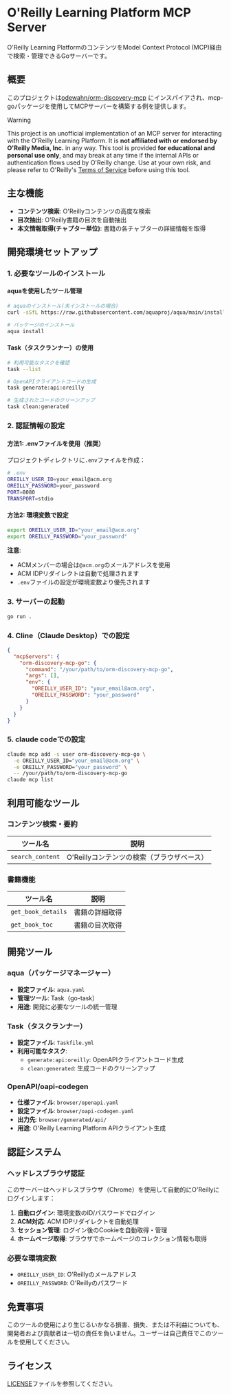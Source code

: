 # O'Reilly Learning Platform MCP Server

O'Reilly Learning PlatformのコンテンツをModel Context Protocol (MCP)経由で検索・管理できるGoサーバーです。

## 概要

このプロジェクトは[odewahn/orm-discovery-mcp](https://github.com/odewahn/orm-discovery-mcp)
にインスパイアされ、mcp-goパッケージを使用してMCPサーバーを構築する例を提供します。

> [!WARNING]
> This project is an unofficial implementation of an MCP server for interacting with the O'Reilly Learning Platform.
> It is **not affiliated with or endorsed by O'Reilly Media, Inc.** in any way.
> This tool is provided **for educational and personal use only**, and may break at any time if the internal APIs or authentication flows used by O'Reilly change.
> Use at your own risk, and please refer to O'Reilly's [Terms of Service](https://www.oreilly.com/terms/) before using this tool.

## 主な機能

- **コンテンツ検索**: O'Reillyコンテンツの高度な検索
- **目次抽出**: O'Reilly書籍の目次を自動抽出
- **本文情報取得(チャプター単位)**: 書籍の各チャプターの詳細情報を取得

## 開発環境セットアップ

### 1. 必要なツールのインストール

#### aquaを使用したツール管理

```bash
# aquaのインストール(未インストールの場合)
curl -sSfL https://raw.githubusercontent.com/aquaproj/aqua/main/install.sh | bash

# パッケージのインストール
aqua install
```

#### Task（タスクランナー）の使用

```bash
# 利用可能なタスクを確認
task --list

# OpenAPIクライアントコードの生成
task generate:api:oreilly

# 生成されたコードのクリーンアップ
task clean:generated
```

### 2. 認証情報の設定

#### 方法1: .envファイルを使用（推奨）

プロジェクトディレクトリに`.env`ファイルを作成：

```bash
# .env
OREILLY_USER_ID=your_email@acm.org
OREILLY_PASSWORD=your_password
PORT=8080
TRANSPORT=stdio
```

#### 方法2: 環境変数で設定

```bash
export OREILLY_USER_ID="your_email@acm.org"
export OREILLY_PASSWORD="your_password"
```

**注意**:

- ACMメンバーの場合は`@acm.org`のメールアドレスを使用
- ACM IDPリダイレクトは自動で処理されます
- `.env`ファイルの設定が環境変数より優先されます

### 3. サーバーの起動

```bash
go run .
```

### 4. Cline（Claude Desktop）での設定

```json
{
  "mcpServers": {
    "orm-discovery-mcp-go": {
      "command": "/your/path/to/orm-discovery-mcp-go",
      "args": [],
      "env": {
        "OREILLY_USER_ID": "your_email@acm.org",
        "OREILLY_PASSWORD": "your_password"
      }
    }
  }
}
```

### 5. claude codeでの設定

```bash
claude mcp add -s user orm-discovery-mcp-go \
  -e OREILLY_USER_ID="your_email@acm.org" \
  -e OREILLY_PASSWORD="your_password" \
  -- /your/path/to/orm-discovery-mcp-go
claude mcp list

```

## 利用可能なツール

### コンテンツ検索・要約

| ツール名             | 説明                        |
|------------------|---------------------------|
| `search_content` | O'Reillyコンテンツの検索（ブラウザベース） |

### 書籍機能

| ツール名               | 説明      |
|--------------------|---------|
| `get_book_details` | 書籍の詳細取得 |
| `get_book_toc`     | 書籍の目次取得 |

## 開発ツール

### aqua（パッケージマネージャー）

- **設定ファイル**: `aqua.yaml`
- **管理ツール**: Task（go-task）
- **用途**: 開発に必要なツールの統一管理

### Task（タスクランナー）

- **設定ファイル**: `Taskfile.yml`
- **利用可能なタスク**:
    - `generate:api:oreilly`: OpenAPIクライアントコード生成
    - `clean:generated`: 生成コードのクリーンアップ

### OpenAPI/oapi-codegen

- **仕様ファイル**: `browser/openapi.yaml`
- **設定ファイル**: `browser/oapi-codegen.yaml`
- **出力先**: `browser/generated/api/`
- **用途**: O'Reilly Learning Platform APIクライアント生成

## 認証システム

### ヘッドレスブラウザ認証

このサーバーはヘッドレスブラウザ（Chrome）を使用して自動的にO'Reillyにログインします：

1. **自動ログイン**: 環境変数のID/パスワードでログイン
2. **ACM対応**: ACM IDPリダイレクトを自動処理
3. **セッション管理**: ログイン後のCookieを自動取得・管理
4. **ホームページ取得**: ブラウザでホームページのコレクション情報も取得

### 必要な環境変数

- `OREILLY_USER_ID`: O'Reillyのメールアドレス
- `OREILLY_PASSWORD`: O'Reillyのパスワード

## 免責事項

このツールの使用により生じるいかなる損害、損失、または不利益についても、開発者および貢献者は一切の責任を負いません。ユーザーは自己責任でこのツールを使用してください。

## ライセンス

[LICENSE](LICENSE)ファイルを参照してください。
